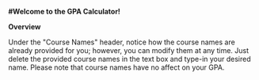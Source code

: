 **#Welcome to the GPA Calculator!**

**Overview**

Under the "Course Names" header, notice how the course names are already provided for you; however, you can modify them at any time. Just delete the provided course names in the text box and type-in your desired name. Please note that course names have no affect on your GPA.
